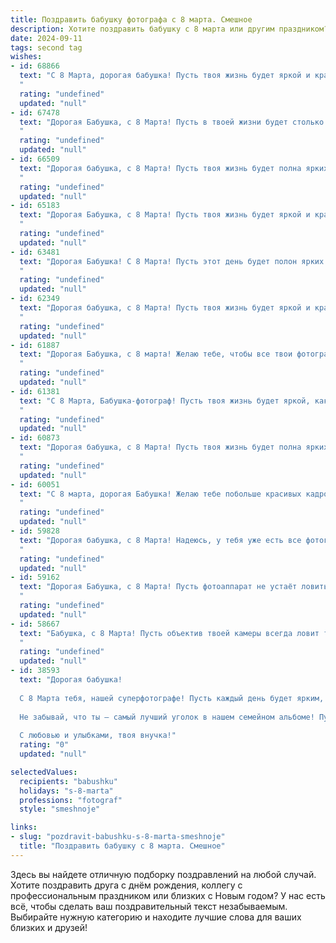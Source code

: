 ```yaml
---
title: Поздравить бабушку фотографа с 8 марта. Смешное
description: Хотите поздравить бабушку с 8 марта или другим праздником? Наш ИИ создаст незабываемое поздравление, а вы обязательно выделитесь среди других.  
date: 2024-09-11
tags: second tag
wishes:
- id: 68866
  text: "С 8 Марта, дорогая бабушка! Пусть твоя жизнь будет яркой и красочной, как фотографии, которые ты делаешь! 😜  И чтобы в объектив попадали только счастливые моменты! 💐
  "
  rating: "undefined"
  updated: "null"
- id: 67478
  text: "Дорогая Бабушка, с 8 Марта! Пусть в твоей жизни будет столько же ярких кадров, сколько ты сделала за свою карьеру фотографа, и пусть все они будут удачными, без смазанных моментов и красных глаз! 😉
  "
  rating: "undefined"
  updated: "null"
- id: 66509
  text: "Дорогая бабушка, с 8 Марта! Пусть твоя жизнь будет полна ярких моментов, как твои фотокарточки, а улыбка сияет, как вспышка фотоаппарата! 📸🎉
  "
  rating: "undefined"
  updated: "null"
- id: 65183
  text: "Дорогая Бабушка, с 8 Марта! Пусть твоя жизнь будет яркой и красочной, как фотоальбом, полный счастливых моментов! 💐📸 А фотоаппарат всегда будет ловить только лучшие кадры твоей жизни! 😉
  "
  rating: "undefined"
  updated: "null"
- id: 63481
  text: "Дорогая Бабушка! С 8 Марта! Пусть этот день будет полон ярких вспышек, как на твоих фотосессиях, а улыбки будут такими же искренними, как и на твоих снимках. Желаю тебе неиссякаемого творческого запала и море позитивных моментов!
  "
  rating: "undefined"
  updated: "null"
- id: 62349
  text: "Дорогая бабушка, с 8 Марта! Пусть твоя жизнь будет яркой и красочной, как твои фотографии! А еще желаю, чтобы все твои снимки получались идеально, без единого \"фотошопа\"! 😉
  "
  rating: "undefined"
  updated: "null"
- id: 61887
  text: "Дорогая Бабушка, с 8 марта! Желаю тебе, чтобы все твои фотографии получались идеальными, даже если ты сама фотографируешь свой кошачий обед! 😉  Пусть в твоей жизни всегда будет много красивых моментов, которые ты запечатлеваешь своим объективом!
  "
  rating: "undefined"
  updated: "null"
- id: 61381
  text: "С 8 Марта, Бабушка-фотограф! Пусть твоя жизнь будет яркой, как твои снимки, а позитивные моменты всегда будут в фокусе!
  "
  rating: "undefined"
  updated: "null"
- id: 60873
  text: "Дорогая бабушка, с 8 Марта! Пусть твоя жизнь будет полна ярких кадров, как твои лучшие фотографии, а улыбки - такими же искренними, как снимки счастливых семей! 😉
  "
  rating: "undefined"
  updated: "null"
- id: 60051
  text: "С 8 марта, дорогая Бабушка! Желаю тебе побольше красивых кадров, отличных моделей и вдохновения для новых фотошедевров. Пусть твоя камера будет заряжена позитивом, а улыбки окружающих станут ярким фоном твоей жизни! 🎉📸
  "
  rating: "undefined"
  updated: "null"
- id: 59828
  text: "Дорогая бабушка, с 8 Марта! Надеюсь, у тебя уже есть все фотографии с внуками, которые ты хотела, потому что в этом году я закажу фотосессию у профессионала! 😂  Пусть этот день будет полон ярких моментов, как твои лучшие снимки!
  "
  rating: "undefined"
  updated: "null"
- id: 59162
  text: "Дорогая Бабушка, с 8 Марта! Пусть фотоаппарат не устаёт ловить твои самые красивые улыбки, а объектив всегда будет направлен на яркие моменты жизни!  😉
  "
  rating: "undefined"
  updated: "null"
- id: 58667
  text: "Бабушка, с 8 Марта! Пусть объектив твоей камеры всегда ловит только самые удачные моменты в жизни, а твои снимки продолжают радовать нас своим теплом и искренностью! И пусть ни одна морщинка на твоем лице не попадет в кадр, только беззаботная улыбка!
  "
  rating: "undefined"
  updated: "null"
- id: 38593
  text: "Дорогая бабушка!
  
  С 8 Марта тебя, нашей суперфотографе! Пусть каждый день будет ярким, как хороший кадр, а все твои мечты будут четкими, как твои фотографии. Желаю, чтобы каждый момент был в фокусе счастья, а все грустные тени держались на безопасном расстоянии!
  
  Не забывай, что ты — самый лучший уголок в нашем семейном альбоме! Пусть жизнь твоя будет полной ярких событий, а работа — только радостных кадров!
  
  С любовью и улыбками, твоя внучка!"
  rating: "0"
  updated: "null"

selectedValues:
  recipients: "babushku"
  holidays: "s-8-marta"
  professions: "fotograf"
  style: "smeshnoje"

links:
- slug: "pozdravit-babushku-s-8-marta-smeshnoje"
  title: "Поздравить бабушку с 8 марта. Смешное"
---
```


Здесь вы найдете отличную подборку поздравлений на любой случай. 
Хотите поздравить друга с днём рождения, коллегу с профессиональным праздником или близких с Новым годом? У нас есть всё, чтобы сделать ваш поздравительный текст незабываемым. Выбирайте нужную категорию и находите лучшие слова для ваших близких и друзей!
